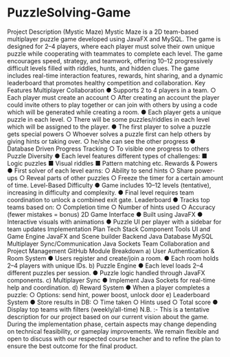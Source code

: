 # PuzzleSolving-Game
Project Description (Mystic Maze)
Mystic Maze is a 2D team-based multiplayer puzzle game developed using JavaFX
and MySQL. The game is designed for 2–4 players, where each player must solve
their own unique puzzle while cooperating with teammates to complete each level. The
game encourages speed, strategy, and teamwork, offering 10–12 progressively
difficult levels filled with riddles, hunts, and hidden clues.
The game includes real-time interaction features, rewards, hint sharing, and a
dynamic leaderboard that promotes healthy competition and collaboration.
Key Features
Multiplayer Collaboration
● Supports 2 to 4 players in a team.
○ Each player must create an account
○ After creating an account the player could invite others to play together or
can join with others by using a code which will be generated while creating
a room.
● Each player gets a unique puzzle in each level.
○ There will be some puzzles/riddles in each level which will be assigned to
the player.
● The first player to solve a puzzle gets special powers
○ Whoever solves a puzzle first can help others by giving hints or taking
over.
○ he/she can see the other progress
● Database Driven Progress Tracking
○ To visible one progress to others
Puzzle Diversity
● Each level features different types of challenges:
■ Logic puzzles
■ Visual riddles
■ Pattern matching etc.
Rewards & Powers
● First solver of each level earns:
○ Ability to send hints
○ Share power-ups
○ Reveal parts of other puzzles
○ Freeze the timer for a certain amount of time.
Level-Based Difficulty
● Game includes 10–12 levels (tentative), increasing in difficulty and
complexity.
● Final level requires team coordination to unlock a combined exit gate.
Leaderboard
● Tracks top teams based on:
○ Completion time
○ Number of hints used
○ Accuracy (fewer mistakes = bonus)
2D Game Interface
● Built using JavaFX
● Interactive visuals with animations
● Puzzle UI per player with a sidebar for team updates
Implementation Plan
Tech Stack
Component Tools
UI and Game Engine JavaFX and Scene builder
Backend Java
Database MySQL
Multiplayer Sync/Communication Java Sockets
Team Collaboration and Project
Management
GitHub
Module Breakdown
a) User Authentication & Room System
● Users register and create/join a room.
● Each room holds 2–4 players with unique IDs.
b) Puzzle Engine
● Each level loads 2–4 different puzzles per session.
● Puzzle logic handled through JavaFX components.
c) Multiplayer Sync
● Implement Java Sockets for real-time help and coordination.
d) Reward System
● When a player completes a puzzle:
○ Options: send hint, power boost, unlock door
e) Leaderboard System
● Store results in DB:
○ Time taken
○ Hints used
○ Total score
● Display top teams with filters (weekly/all-time)
N.B. :- This is a tentative description for our project based on our current vision about
the game. During the implementation phase, certain aspects may change depending on
technical feasibility, or gameplay improvements. We remain flexible and open to
discuss with our respected course teacher and to refine the plan to ensure the best
outcome for the final product.
